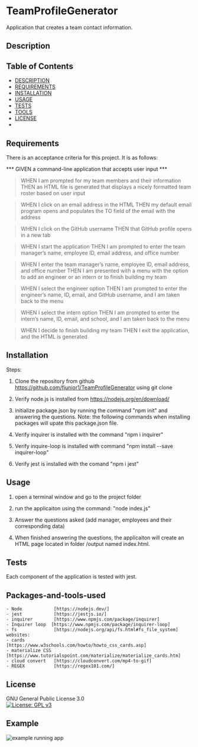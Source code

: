 # TeamProfileGenerator
Application that creates a team contact information.


## Description



## Table of Contents
- [DESCRIPTION](#Description)
- [REQUIREMENTS](#Requirements)
- [INSTALLATION](#Installation)
- [USAGE](#Usage)
- [TESTS](#Tests)
- [TOOLS](#Packages-and-tools-used)
- [LICENSE](#License)
- [](#)


## Requirements
There is an acceptance criteria for this project. It is as follows:

*** GIVEN a command-line application that accepts user input ***

> WHEN I am prompted for my team members and their information
THEN an HTML file is generated that displays a nicely formatted team roster based on user input

> WHEN I click on an email address in the HTML
THEN my default email program opens and populates the TO field of the email with the address

> WHEN I click on the GitHub username
THEN that GitHub profile opens in a new tab

>WHEN I start the application
THEN I am prompted to enter the team manager’s name, employee ID, email address, and office number

> WHEN I enter the team manager’s name, employee ID, email address, and office number
THEN I am presented with a menu with the option to add an engineer or an intern or to finish building my team

> WHEN I select the engineer option
THEN I am prompted to enter the engineer’s name, ID, email, and GitHub username, and I am taken back to the menu

> WHEN I select the intern option
THEN I am prompted to enter the intern’s name, ID, email, and school, and I am taken back to the menu

> WHEN I decide to finish building my team
THEN I exit the application, and the HTML is generated


## Installation
 
Steps:

  1. Clone the repository from github https://github.com/fjunior1/TeamProfileGenerator
   using git clone 
 
  2. Verify node.js is installed from https://nodejs.org/en/download/

  3. initialize package.json by running the command "npm init" and answering the questions. Note: the following commands when installing packages will upate this package.json file.

  4. Verify inquirer is installed with the command "npm i inquirer" 

  5. Verify inquire-loop is installed with command "npm install --save inquirer-loop"

  6. Verify jest is installed with the comand "npm i jest" 


## Usage
  1. open a terminal window and go to the project folder

  2. run the applicaiton using the command: "node index.js"

  3. Answer the questions asked (add manager, employees and their corresponding data)

  4. When finished answering the questions, the applicaiton will create an HTML page located in folder /output named index.html.

## Tests
Each component of the application is tested with jest.


## Packages-and-tools-used
    - Node            [https://nodejs.dev/]
    - jest            [https://jestjs.io/]
    - inquirer        [https://www.npmjs.com/package/inquirer]
    - Inquirer loop  [https://www.npmjs.com/package/inquirer-loop] 
    - fs              [https://nodejs.org/api/fs.html#fs_file_system]
    websites:
    - cards           [https://www.w3schools.com/howto/howto_css_cards.asp]
    - materialize CSS [https://www.tutorialspoint.com/materialize/materialize_cards.htm]
    - cloud convert   [https://cloudconvert.com/mp4-to-gif] 
    - REGEX           [https://regex101.com/]

## License
GNU General Public License 3.0  
[![License: GPL v3](https://img.shields.io/badge/License-GPLv3-blue.svg)](https://www.gnu.org/licenses/gpl-3.0)

## Example
![example running app](./dist/test-video.gif)